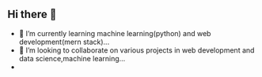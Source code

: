 ## Hi there 👋



- 🌱 I’m currently learning machine learning(python) and web development(mern stack)...
- 👯 I’m looking to collaborate on various projects in web development and data science,machine learning...
-
